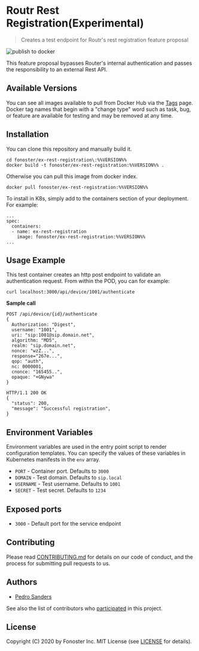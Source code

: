 # Routr Rest Registration(Experimental)

> Creates a test endpoint for Routr's rest registration feature proposal

![publish to docker](https://github.com/fonoster/ex-rest-registration/workflows/publish%20to%20docker%20hub/badge.svg)

This feature proposal bypasses Router's internal authentication and passes the responsibility to an external Rest API.

## Available Versions

You can see all images available to pull from Docker Hub via the [Tags](https://hub.docker.com/repository/docker/fonoster/ex-rest-registration/tags?page=1) page. Docker tag names that begin with a "change type" word such as task, bug, or feature are available for testing and may be removed at any time.

## Installation

You can clone this repository and manually build it.

```
cd fonoster/ex-rest-registration\:%%VERSION%%
docker build -t fonoster/ex-rest-registration:%%VERSION%% .
```

Otherwise you can pull this image from docker index.

```
docker pull fonoster/ex-rest-registration:%%VERSION%%
```

To install in K8s, simply add to the containers section of your deployment. For example:

```
...
spec:
  containers:
  - name: ex-rest-registration
    image: fonoster/ex-rest-registration:%%VERSION%%
...
```

## Usage Example

This test container creates an http post endpoint to validate an authentication request. From within the POD, you can for example:

```
curl localhost:3000/api/device/1001/authenticate
```

**Sample call**

```
POST /api/device/{id}/authenticate
{
  Authorization: "Digest",
  username: "1001",
  uri: "sip:1001@sip.domain.net",
  algorithm: "MD5",
  realm: "sip.domain.net",
  nonce: "wzZ...",
  response="267e...",
  qop: "auth",
  nc: 0000001,
  cnonce: "165455..",
  opaque: "+GNywa"
}

HTTP/1.1 200 OK
{
  "status": 200,
  "message": "Successful registration",
}
```

## Environment Variables

Environment variables are used in the entry point script to render configuration templates. You can specify the values of these variables in Kubernetes manifests in the `env` array.

- `PORT` - Container port. Defaults to `3000`
- `DOMAIN` - Test domain. Defaults to `sip.local`
- `USERNAME` - Test username. Defaults to `1001`
- `SECRET` - Test secret. Defaults to `1234`

## Exposed ports

- `3000` - Default port for the service endpoint

## Contributing

Please read [CONTRIBUTING.md](https://github.com/fonoster/fonos/blob/master/CONTRIBUTING.md) for details on our code of conduct, and the process for submitting pull requests to us.

## Authors

- [Pedro Sanders](https://github.com/psanders)

See also the list of contributors who [participated](https://github.com/fonoster/ex-rest-registration/contributors) in this project.

## License

Copyright (C) 2020 by Fonoster Inc. MIT License (see [LICENSE](https://github.com/fonoster/fonos/blob/master/LICENSE) for details).
